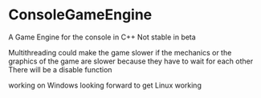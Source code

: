 # ConsoleGameEngine

A Game Engine for the console in C++ 
Not stable in beta

Multithreading could make the game slower if the mechanics or the graphics of the game are slower because they have to wait for each other
There will be a disable function

working on Windows
looking forward to get Linux working
